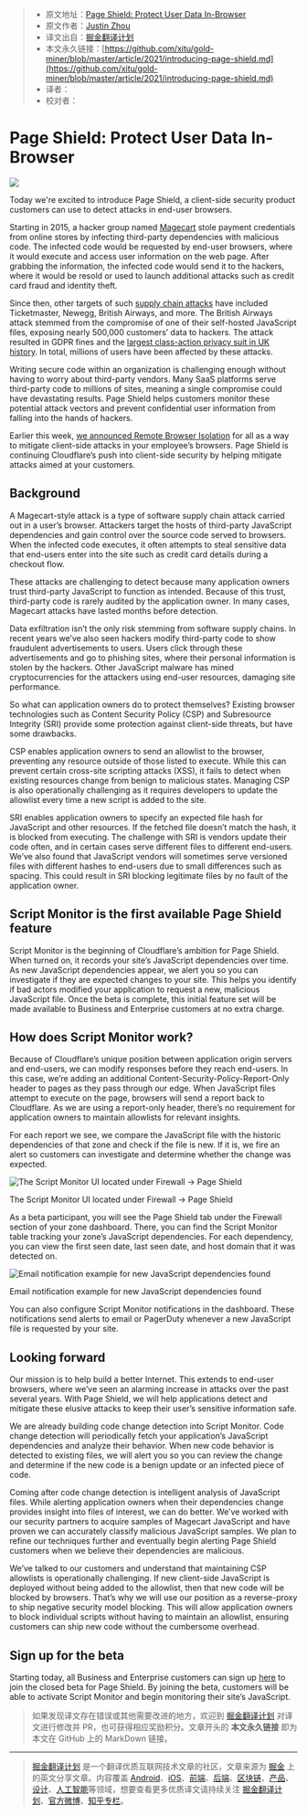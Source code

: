 > * 原文地址：[Page Shield: Protect User Data In-Browser](https://blog.cloudflare.com/introducing-page-shield/)
> * 原文作者：[Justin Zhou](https://blog.cloudflare.com/author/justin-zhou)
> * 译文出自：[掘金翻译计划](https://github.com/xitu/gold-miner)
> * 本文永久链接：[https://github.com/xitu/gold-miner/blob/master/article/2021/introducing-page-shield.md](https://github.com/xitu/gold-miner/blob/master/article/2021/introducing-page-shield.md)
> * 译者：
> * 校对者：

# Page Shield: Protect User Data In-Browser

![](https://blog.cloudflare.com/content/images/2021/03/image3-31.png)

Today we're excited to introduce Page Shield, a client-side security product customers can use to detect attacks in end-user browsers.

Starting in 2015, a hacker group named [Magecart](https://sansec.io/what-is-magecart) stole payment credentials from online stores by infecting third-party dependencies with malicious code. The infected code would be requested by end-user browsers, where it would execute and access user information on the web page. After grabbing the information, the infected code would send it to the hackers, where it would be resold or used to launch additional attacks such as credit card fraud and identity theft.

Since then, other targets of such [supply chain attacks](https://en.wikipedia.org/wiki/Supply_chain_attack) have included Ticketmaster, Newegg, British Airways, and more. The British Airways attack stemmed from the compromise of one of their self-hosted JavaScript files, exposing nearly 500,000 customers’ data to hackers. The attack resulted in GDPR fines and the [largest class-action privacy suit in UK history](https://www.bloomberg.com/news/articles/2021-01-12/british-airways-faces-biggest-class-action-suit-over-data-breach). In total, millions of users have been affected by these attacks.

Writing secure code within an organization is challenging enough without having to worry about third-party vendors. Many SaaS platforms serve third-party code to millions of sites, meaning a single compromise could have devastating results. Page Shield helps customers monitor these potential attack vectors and prevent confidential user information from falling into the hands of hackers.

Earlier this week, [we announced Remote Browser Isolation](https://blog.cloudflare.com/browser-isolation-for-teams-of-all-sizes/) for all as a way to mitigate client-side attacks in your employee’s browsers. Page Shield is continuing Cloudflare’s push into client-side security by helping mitigate attacks aimed at your customers.

## Background

A Magecart-style attack is a type of software supply chain attack carried out in a user’s browser. Attackers target the hosts of third-party JavaScript dependencies and gain control over the source code served to browsers. When the infected code executes, it often attempts to steal sensitive data that end-users enter into the site such as credit card details during a checkout flow.

These attacks are challenging to detect because many application owners trust third-party JavaScript to function as intended. Because of this trust, third-party code is rarely audited by the application owner. In many cases, Magecart attacks have lasted months before detection.

Data exfiltration isn’t the only risk stemming from software supply chains. In recent years we’ve also seen hackers modify third-party code to show fraudulent advertisements to users. Users click through these advertisements and go to phishing sites, where their personal information is stolen by the hackers. Other JavaScript malware has mined cryptocurrencies for the attackers using end-user resources, damaging site performance.

So what can application owners do to protect themselves? Existing browser technologies such as Content Security Policy (CSP) and Subresource Integrity (SRI) provide some protection against client-side threats, but have some drawbacks.

CSP enables application owners to send an allowlist to the browser, preventing any resource outside of those listed to execute. While this can prevent certain cross-site scripting attacks (XSS), it fails to detect when existing resources change from benign to malicious states. Managing CSP is also operationally challenging as it requires developers to update the allowlist every time a new script is added to the site.

SRI enables application owners to specify an expected file hash for JavaScript and other resources. If the fetched file doesn’t match the hash, it is blocked from executing. The challenge with SRI is vendors update their code often, and in certain cases serve different files to different end-users. We’ve also found that JavaScript vendors will sometimes serve versioned files with different hashes to end-users due to small differences such as spacing. This could result in SRI blocking legitimate files by no fault of the application owner.

## Script Monitor is the first available Page Shield feature

Script Monitor is the beginning of Cloudflare’s ambition for Page Shield. When turned on, it records your site’s JavaScript dependencies over time. As new JavaScript dependencies appear, we alert you so you can investigate if they are expected changes to your site. This helps you identify if bad actors modified your application to request a new, malicious JavaScript file. Once the beta is complete, this initial feature set will be made available to Business and Enterprise customers at no extra charge.

## How does Script Monitor work?

Because of Cloudflare’s unique position between application origin servers and end-users, we can modify responses before they reach end-users. In this case, we’re adding an additional Content-Security-Policy-Report-Only header to pages as they pass through our edge. When JavaScript files attempt to execute on the page, browsers will send a report back to Cloudflare. As we are using a report-only header, there’s no requirement for application owners to maintain allowlists for relevant insights.

For each report we see, we compare the JavaScript file with the historic dependencies of that zone and check if the file is new. If it is, we fire an alert so customers can investigate and determine whether the change was expected.

![The Script Monitor UI located under Firewall -> Page Shield](https://blog.cloudflare.com/content/images/2021/03/image1-40.png)

The Script Monitor UI located under Firewall -> Page Shield

As a beta participant, you will see the Page Shield tab under the Firewall section of your zone dashboard. There, you can find the Script Monitor table tracking your zone’s JavaScript dependencies. For each dependency, you can view the first seen date, last seen date, and host domain that it was detected on.

![Email notification example for new JavaScript dependencies found](https://blog.cloudflare.com/content/images/2021/03/image2-34.png)

Email notification example for new JavaScript dependencies found

You can also configure Script Monitor notifications in the dashboard. These notifications send alerts to email or PagerDuty whenever a new JavaScript file is requested by your site.

## Looking forward

Our mission is to help build a better Internet. This extends to end-user browsers, where we’ve seen an alarming increase in attacks over the past several years. With Page Shield, we will help applications detect and mitigate these elusive attacks to keep their user’s sensitive information safe.

We are already building code change detection into Script Monitor. Code change detection will periodically fetch your application’s JavaScript dependencies and analyze their behavior. When new code behavior is detected to existing files, we will alert you so you can review the change and determine if the new code is a benign update or an infected piece of code.

Coming after code change detection is intelligent analysis of JavaScript files. While alerting application owners when their dependencies change provides insight into files of interest, we can do better. We’ve worked with our security partners to acquire samples of Magecart JavaScript and have proven we can accurately classify malicious JavaScript samples. We plan to refine our techniques further and eventually begin alerting Page Shield customers when we believe their dependencies are malicious.

We’ve talked to our customers and understand that maintaining CSP allowlists is operationally challenging. If new client-side JavaScript is deployed without being added to the allowlist, then that new code will be blocked by browsers. That’s why we will use our position as a reverse-proxy to ship negative security model blocking. This will allow application owners to block individual scripts without having to maintain an allowlist, ensuring customers can ship new code without the cumbersome overhead.

## Sign up for the beta

Starting today, all Business and Enterprise customers can sign up [here](https://www.cloudflare.com/waf/page-shield/) to join the closed beta for Page Shield. By joining the beta, customers will be able to activate Script Monitor and begin monitoring their site’s JavaScript.

> 如果发现译文存在错误或其他需要改进的地方，欢迎到 [掘金翻译计划](https://github.com/xitu/gold-miner) 对译文进行修改并 PR，也可获得相应奖励积分。文章开头的 **本文永久链接** 即为本文在 GitHub 上的 MarkDown 链接。

---

> [掘金翻译计划](https://github.com/xitu/gold-miner) 是一个翻译优质互联网技术文章的社区，文章来源为 [掘金](https://juejin.im) 上的英文分享文章。内容覆盖 [Android](https://github.com/xitu/gold-miner#android)、[iOS](https://github.com/xitu/gold-miner#ios)、[前端](https://github.com/xitu/gold-miner#前端)、[后端](https://github.com/xitu/gold-miner#后端)、[区块链](https://github.com/xitu/gold-miner#区块链)、[产品](https://github.com/xitu/gold-miner#产品)、[设计](https://github.com/xitu/gold-miner#设计)、[人工智能](https://github.com/xitu/gold-miner#人工智能)等领域，想要查看更多优质译文请持续关注 [掘金翻译计划](https://github.com/xitu/gold-miner)、[官方微博](http://weibo.com/juejinfanyi)、[知乎专栏](https://zhuanlan.zhihu.com/juejinfanyi)。

